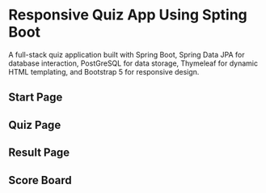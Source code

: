 
# Responsive Quiz App Using Spting Boot

A full-stack quiz application built with Spring Boot, Spring Data JPA for database interaction, PostGreSQL for data storage, Thymeleaf for dynamic HTML templating, and Bootstrap 5 for responsive design. 
## Start Page
## Quiz Page
## Result Page
## Score Board